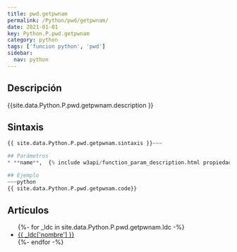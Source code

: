 ```yaml
---
title: pwd.getpwnam
permalink: /Python/pwd/getpwnam/
date: 2021-01-01
key: Python.P.pwd.getpwnam
category: python
tags: ['funcion python', 'pwd']
sidebar: 
  nav: python
---
```


## Descripción
{{site.data.Python.P.pwd.getpwnam.description }}

## Sintaxis
~~~python
{{ site.data.Python.P.pwd.getpwnam.sintaxis }}~~~

## Parámetros
* **name**,  {% include w3api/function_param_description.html propiedad=site.data.Python.P.pwd.getpwnam valor="name" %}

## Ejemplo
~~~python
{{ site.data.Python.P.pwd.getpwnam.code}}
~~~

## Artículos
<ul>
{%- for _ldc in site.data.Python.P.pwd.getpwnam.ldc -%}
   <li>
       <a href="{{_ldc['url'] }}">{{ _ldc['nombre'] }}</a>
   </li>
{%- endfor -%}
</ul>
